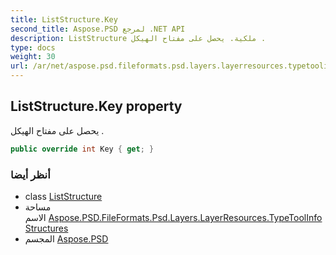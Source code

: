 ```yaml
---
title: ListStructure.Key
second_title: Aspose.PSD لمرجع .NET API
description: ListStructure ملكية. يحصل على مفتاح الهيكل .
type: docs
weight: 30
url: /ar/net/aspose.psd.fileformats.psd.layers.layerresources.typetoolinfostructures/liststructure/key/
---
```

## ListStructure.Key property

يحصل على مفتاح الهيكل .

```csharp
public override int Key { get; }
```

### أنظر أيضا

* class [ListStructure](../)
* مساحة الاسم [Aspose.PSD.FileFormats.Psd.Layers.LayerResources.TypeToolInfoStructures](../../liststructure/)
* المجسم [Aspose.PSD](../../../)


